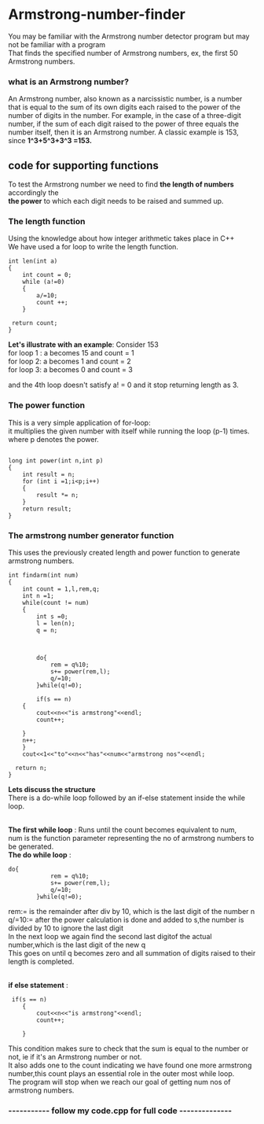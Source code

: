 # Armstrong-number-finder
You may be familiar with the Armstrong number detector program but may not be familiar with a program </br>
That finds the specified number of Armstrong numbers, ex, the first 50 Armstrong numbers.

### what is an Armstrong number?

An Armstrong number, also known as a narcissistic number, is a number that is equal to the sum of its own digits each raised to the power of the number of digits in the number. For example, in the case of a three-digit number, if the sum of each digit raised to the power of three equals the number itself, then it is an Armstrong number. A classic example is 153, since 
<strong>1^3+5^3+3^3 =153.</strong>

## code for supporting functions
To test the Armstrong number we need to find <strong>the length of numbers</strong> accordingly the <br> <strong> the power</strong>
to which each digit needs to be raised and summed up.

### The length function
Using the knowledge about how integer arithmetic takes place in C++ <br> 
We have used a for loop to write the length function.
```
int len(int a)
{
    int count = 0;
    while (a!=0)
    {
        a/=10;
        count ++;
    }
    
 return count;
}

```
<strong>Let's illustrate with an example</strong>: Consider 153 <br>
for loop 1 :
 a becomes 15 and count = 1 <br>
for loop 2: a becomes 1 and count = 2 <br>
for loop 3: a becomes 0 and count = 3 <br>

and the 4th loop doesn't satisfy a! = 0 and it stop returning length as 3. 

### The power function
This is a very simple application of for-loop:<br>
it multiplies the given number with itself while running the loop (p-1) times. where p denotes the power.
```

long int power(int n,int p)
{
    int result = n;
    for (int i =1;i<p;i++)
    {
        result *= n;
    }
    return result;
}
```



### The armstrong number generator function
This uses the previously created length and power function to generate armstrong numbers.
```
int findarm(int num)
{
    int count = 1,l,rem,q;
    int n =1;
    while(count != num)
    {
        int s =0;
        l = len(n);
        q = n;
        
        
        
        do{
            rem = q%10;
            s+= power(rem,l);
            q/=10;
        }while(q!=0);
        
        if(s == n)
    {
        cout<<n<<"is armstrong"<<endl;
        count++;
        
    }
    n++;
    }
    cout<<1<<"to"<<n<<"has"<<num<<"armstrong nos"<<endl;
    
  return n;  
}

```
<strong>Lets discuss the structure </strong><br>
There is a do-while loop followed by an if-else statement inside the while loop.<br><br>

<strong>The first while loop</strong> : Runs until the count becomes equivalent to num,<br>
num is the function parameter representing the no of armstrong numbers to be generated.<br>
<strong> The do while loop</strong> :
```
do{
            rem = q%10;
            s+= power(rem,l);
            q/=10;
        }while(q!=0);
```
rem:= is the remainder after div by 10, which is the last digit of the number n<br>
q/=10:= after the power calculation is done and added to s,the number is divided by 10 to ignore the last digit<br>
In the next loop we again find  the second last digitof the actual number,which is the last digit of the new q<br>
This goes on until q becomes zero and all summation of digits raised to their length is completed.<br><br>

<strong> if else statement</strong> :
```
 if(s == n)
    {
        cout<<n<<"is armstrong"<<endl;
        count++;
        
    }
```
This condition makes sure to check that the sum is equal to the number or not, ie if it's an Armstrong number or not.<br>
It also adds one to the count indicating we have found one more armstrong number,this count plays an essential role in the outer most while loop.<br>
The program will stop when we reach our goal of getting num nos of armstrong numbers.

### ----------- follow my code.cpp for full code --------------

